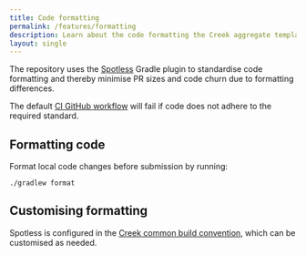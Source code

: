 ```yaml
---
title: Code formatting
permalink: /features/formatting
description: Learn about the code formatting the Creek aggregate template sets up for you
layout: single
---
```


The repository uses the [Spotless][spotless] Gradle plugin to standardise code formatting and thereby
minimise PR sizes and code churn due to formatting differences.

The default [CI GitHub workflow][buildYml] will fail if code does not adhere to the required standard.

## Formatting code

Format local code changes before submission by running:

```
./gradlew format
```

## Customising formatting

Spotless is configured in the [Creek common build convention][commonConvention], which can be customised as needed.

[spotless]: https://github.com/diffplug/spotless
[buildYml]: https://github.com/creek-service/aggregate-template/blob/main/.github/workflows/build.yml
[commonConvention]: https://github.com/creek-service/aggregate-template/blob/main/buildSrc/src/main/kotlin/creek-common-convention.gradle.kts